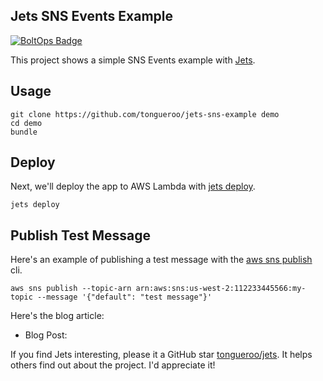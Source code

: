 ## Jets SNS Events Example

[![BoltOps Badge](https://img.boltops.com/boltops/badges/boltops-badge.png)](https://www.boltops.com)

This project shows a simple SNS Events example with [Jets](http://rubyonjets.com/).

## Usage

    git clone https://github.com/tongueroo/jets-sns-example demo
    cd demo
    bundle

## Deploy

Next, we'll deploy the app to AWS Lambda with [jets deploy](http://rubyonjets.com/reference/jets-deploy/).

    jets deploy

## Publish Test Message

Here's an example of publishing a test message with the [aws sns publish](https://docs.aws.amazon.com/cli/latest/reference/sns/publish.html) cli.

    aws sns publish --topic-arn arn:aws:sns:us-west-2:112233445566:my-topic --message '{"default": "test message"}'

Here's the blog article:

* Blog Post: []()

If you find Jets interesting, please it a GitHub star [tongueroo/jets](https://github.com/tongueroo/jets). It helps others find out about the project.  I'd appreciate it!

